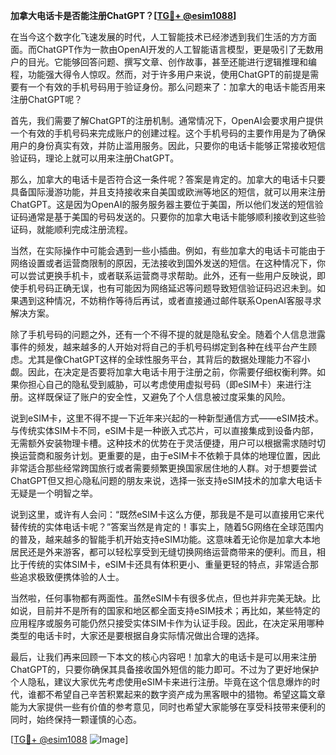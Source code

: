 **加拿大电话卡是否能注册ChatGPT？[[TG💪+ @esim1088](https://t.me/s/esim1088)]**

在当今这个数字化飞速发展的时代，人工智能技术已经渗透到我们生活的方方面面。而ChatGPT作为一款由OpenAI开发的人工智能语言模型，更是吸引了无数用户的目光。它能够回答问题、撰写文章、创作故事，甚至还能进行逻辑推理和编程，功能强大得令人惊叹。然而，对于许多用户来说，使用ChatGPT的前提是需要有一个有效的手机号码用于验证身份。那么问题来了：加拿大的电话卡能否用来注册ChatGPT呢？

首先，我们需要了解ChatGPT的注册机制。通常情况下，OpenAI会要求用户提供一个有效的手机号码来完成账户的创建过程。这个手机号码的主要作用是为了确保用户的身份真实有效，并防止滥用服务。因此，只要你的电话卡能够正常接收短信验证码，理论上就可以用来注册ChatGPT。

那么，加拿大的电话卡是否符合这一条件呢？答案是肯定的。加拿大的电话卡只要具备国际漫游功能，并且支持接收来自美国或欧洲等地区的短信，就可以用来注册ChatGPT。这是因为OpenAI的服务服务器主要位于美国，所以他们发送的短信验证码通常是基于美国的号码发送的。只要你的加拿大电话卡能够顺利接收到这些验证码，就能顺利完成注册流程。

当然，在实际操作中可能会遇到一些小插曲。例如，有些加拿大的电话卡可能由于网络设置或者运营商限制的原因，无法接收到国外发送的短信。在这种情况下，你可以尝试更换手机卡，或者联系运营商寻求帮助。此外，还有一些用户反映说，即使手机号码正确无误，也有可能因为网络延迟等问题导致短信验证码迟迟未到。如果遇到这种情况，不妨稍作等待后再试，或者直接通过邮件联系OpenAI客服寻求解决方案。

除了手机号码的问题之外，还有一个不得不提的就是隐私安全。随着个人信息泄露事件的频发，越来越多的人开始对将自己的手机号码绑定到各种在线平台产生顾虑。尤其是像ChatGPT这样的全球性服务平台，其背后的数据处理能力不容小觑。因此，在决定是否要将加拿大电话卡用于注册之前，你需要仔细权衡利弊。如果你担心自己的隐私受到威胁，可以考虑使用虚拟号码（即eSIM卡）来进行注册。这样既保证了账户的安全性，又避免了个人信息被过度采集的风险。

说到eSIM卡，这里不得不提一下近年来兴起的一种新型通信方式——eSIM技术。与传统实体SIM卡不同，eSIM卡是一种嵌入式芯片，可以直接集成到设备内部，无需额外安装物理卡槽。这种技术的优势在于灵活便捷，用户可以根据需求随时切换运营商和服务计划。更重要的是，由于eSIM卡不依赖于具体的地理位置，因此非常适合那些经常跨国旅行或者需要频繁更换国家居住地的人群。对于想要尝试ChatGPT但又担心隐私问题的朋友来说，选择一张支持eSIM技术的加拿大电话卡无疑是一个明智之举。

说到这里，或许有人会问：“既然eSIM卡这么方便，那我是不是可以直接用它来代替传统的实体电话卡呢？”答案当然是肯定的！事实上，随着5G网络在全球范围内的普及，越来越多的智能手机开始支持eSIM功能。这意味着无论你是加拿大本地居民还是外来游客，都可以轻松享受到无缝切换网络运营商带来的便利。而且，相比于传统的实体SIM卡，eSIM卡还具有体积更小、重量更轻的特点，非常适合那些追求极致便携体验的人士。

当然啦，任何事物都有两面性。虽然eSIM卡有很多优点，但也并非完美无缺。比如说，目前并不是所有的国家和地区都全面支持eSIM技术；再比如，某些特定的应用程序或服务可能仍然只接受实体SIM卡作为认证手段。因此，在决定采用哪种类型的电话卡时，大家还是要根据自身实际情况做出合理的选择。

最后，让我们再来回顾一下本文的核心内容吧！加拿大的电话卡是可以用来注册ChatGPT的，只要你确保其具备接收国外短信的能力即可。不过为了更好地保护个人隐私，建议大家优先考虑使用eSIM卡来进行注册。毕竟在这个信息爆炸的时代，谁都不希望自己辛苦积累起来的数字资产成为黑客眼中的猎物。希望这篇文章能为大家提供一些有价值的参考意见，同时也希望大家能够在享受科技带来便利的同时，始终保持一颗谨慎的心态。

[[TG💪+ @esim1088](https://t.me/s/esim1088) ![Image](https://i.postimg.cc/4NQfJmqS/Snipaste-2025-05-13-00-14-12.png)]
